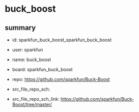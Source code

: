 # buck_boost
 
## summary 
* id: sparkfun_buck_boost_sparkfun_buck_boost
* user: sparkfun
* name: buck_boost
* board: sparkfun_buck_boost
* repo: https://github.com/sparkfun/Buck-Boost



* src_file_repo_sch: 
* src_file_repo_sch_link: https://github.com/sparkfun/Buck-Boost/tree/master/




